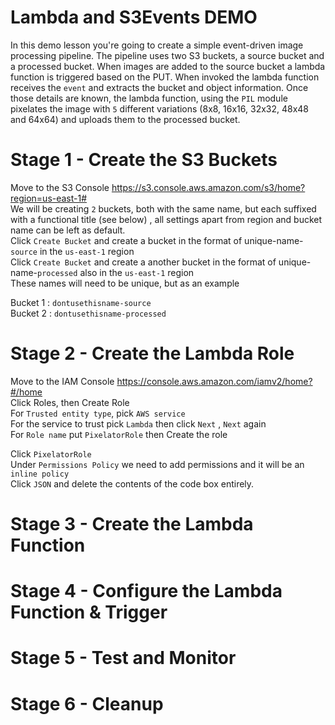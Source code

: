 # Lambda and S3Events DEMO

In this demo lesson you're going to create a simple event-driven image processing pipeline. The pipeline uses two S3 buckets, a source bucket and a processed bucket. When images are added to the source bucket a lambda function is triggered based on the PUT.  When invoked the lambda function receives the `event` and extracts the bucket and object information. Once those details are known, the lambda function, using the `PIL` module pixelates the image with `5` different variations (8x8, 16x16, 32x32, 48x48 and 64x64) and uploads them to the processed bucket.

# Stage 1 - Create the S3 Buckets

Move to the S3 Console https://s3.console.aws.amazon.com/s3/home?region=us-east-1#  
We will be creating `2` buckets, both with the same name, but each suffixed with a functional title (see below) , all settings apart from region and bucket name can be left as default.  
Click `Create Bucket` and create a bucket in the format of unique-name-`source` in the `us-east-1` region  
Click `Create Bucket` and create a another bucket in the format of unique-name-`processed` also in the `us-east-1` region  
These names will need to be unique, but as an example  

Bucket 1 : `dontusethisname-source`  
Bucket 2 : `dontusethisname-processed`  

# Stage 2 - Create the Lambda Role

Move to the IAM Console https://console.aws.amazon.com/iamv2/home?#/home  
Click Roles, then Create Role  
For `Trusted entity type`, pick `AWS service`  
For the service to trust pick `Lambda`  then click `Next` , `Next` again  
For `Role name` put `PixelatorRole`  then Create the role  

Click `PixelatorRole`  
Under `Permissions Policy` we need to add permissions and it will be an `inline policy`  
Click `JSON`  and delete the contents of the code box entirely.  




# Stage 3 - Create the Lambda Function

# Stage 4 - Configure the Lambda Function & Trigger

# Stage 5 - Test and Monitor

# Stage 6 - Cleanup




